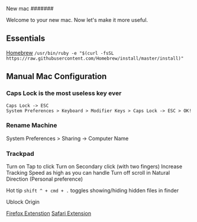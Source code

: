 New mac
#######

Welcome to your new mac. Now let's make it more useful.

## Essentials

[Homebrew](https://brew.sh/)
`/usr/bin/ruby -e "$(curl -fsSL https://raw.githubusercontent.com/Homebrew/install/master/install)"`



## Manual Mac Configuration

### Caps Lock is the most useless key ever

```
Caps Lock -> ESC
System Preferences > Keyboard > Modifier Keys > Caps Lock -> ESC > OK!
```

### Rename Machine
System Preferences > Sharing -> Computer Name

### Trackpad

Turn on Tap to click
Turn on Secondary click (with two fingers)
Increase Tracking Speed as high as you can handle
Turn off scroll in Natural Direction (Personal preference)

Hot tip
`shift ^ + cmd + .` toggles showing/hiding hidden files in finder



Ublock Origin

[Firefox Extenstion](https://addons.mozilla.org/en-US/firefox/addon/ublock-origin/)
[Safari Extension](https://safari-extensions.apple.com/details/?id=com.el1t.uBlock-8782JU4WM4)





